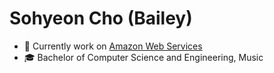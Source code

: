 # Sohyeon Cho (Bailey)

<div align="center">

</div>

* 🏢 Currently work on [Amazon Web Services](https://aws.amazon.com/)
* 🎓 Bachelor of Computer Science and Engineering, Music
